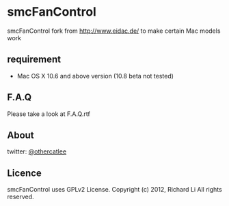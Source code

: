 # smcFanControl

smcFanControl fork from http://www.eidac.de/ to make certain Mac models work

## requirement

* Mac OS X 10.6 and above version (10.8 beta not tested)


## F.A.Q

Please take a look at F.A.Q.rtf

## About

twitter: [@othercatlee](twitter.com/#!/othercatlee)

## Licence

   smcFanControl uses GPLv2 License. 
   Copyright (c) 2012, Richard Li
   All rights reserved.

